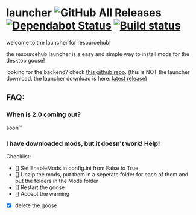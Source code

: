 # launcher ![GitHub All Releases](https://img.shields.io/github/downloads/desktopgooseunofficial/launcher/total) [![Dependabot Status](https://api.dependabot.com/badges/status?host=github&repo=DesktopGooseUnofficial/launcher)](https://dependabot.com) [![Build status](https://ci.appveyor.com/api/projects/status/q2iccrkgxriosdmd?svg=true)](https://ci.appveyor.com/project/VukAnd/launcher)

welcome to the launcher for resourcehub!

the resourcehub launcher is a easy and simple way to install mods for the desktop goose!

looking for the backend? check [this github repo](https://github.com/desktopgooseunofficial/launcher-backend). 
(this is NOT the launcher download. the launcher download is here: [latest release](https://github.com/desktopgooseunofficial/launcher/releases/latest))

## FAQ:

### When is 2.0 coming out?

soon™️

### I have downloaded mods, but it doesn't work! Help!

Checklist:
- [] Set EnableMods in config.ini from False to True
- [] Unzip the mods, put them in a seperate folder for each of them and put the folders in the Mods folder
- [] Restart the goose
- [] Accept the warning
- [X] delete the goose
